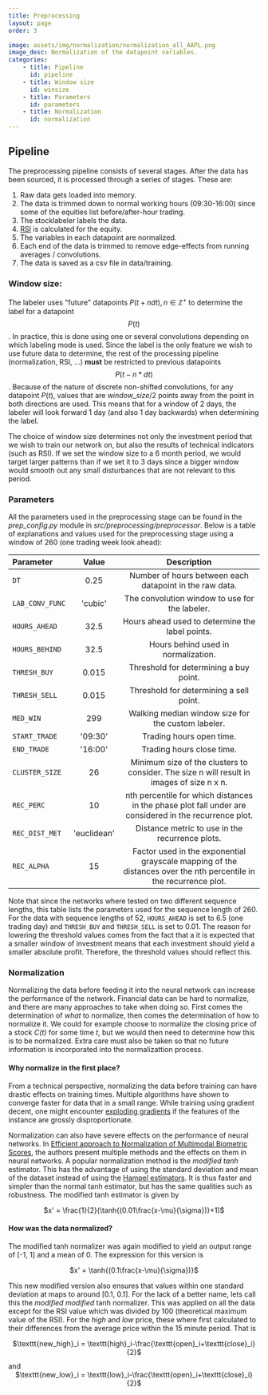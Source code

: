 ```yaml
---
title: Preprocessing
layout: page
order: 3

image: assets/img/normalization/normalization_all_AAPL.png
image_desc: Normalization of the datapoint variables.
categories:
    - title: Pipeline
      id: pipeline
    - title: Window size
      id: winsize
    - title: Parameters
      id: parameters 
    - title: Normalization
      id: normalization
---
```


<style>
  .small_vspace {
     margin-bottom: 3mm;
  }
</style>

<div id="pipeline">
</div>

## Pipeline
The preprocessing pipeline consists of several stages. After the data has been sourced,
it is processed through a series of stages. These are:

1. Raw data gets loaded into memory.
2. The data is trimmed down to normal working hours (09:30-16:00) since some of the equities list before/after-hour trading.
3. The stocklabeler labels the data.
4. [RSI](https://www.investopedia.com/terms/r/rsi.asp) is calculated for the equity.
5. The variables in each datapoint are normalized.
6. Each end of the data is trimmed to remove edge-effects from running averages / convolutions.
7. The data is saved as a csv file in data/training. 


<div id="winsize">
</div>

### Window size:
The labeler uses "future" datapoints $P(t+ndt), n \in \mathbb{Z}^{+}$ to determine the label for a datapoint $$P(t)$$.
In practice, this is done using one or several convolutions depending on which labeling mode is used. Since the label is the only feature we
wish to use future data to determine, the rest of the processing pipeline (normalization, RSI, ...) **must** be restricted to previous datapoints $$P(t-n*dt)$$.
Because of the nature of discrete non-shifted convolutions, for any datapoint $P(t)$, values that are *window_size*/2 points
away from the point in both directions are used. This means that for a window of 2 days, the labeler will look forward 1 day
(and also 1 day backwards) when determining the label.

The choice of window size determines not only the investment period that we wish to train our network on, but also the
results of technical indicators (such as RSI). If we set the window size to a 6 month period, we would target larger patterns than
if we set it to 3 days since a bigger window would smooth out any small disturbances that are not relevant to this period.

<div id="parameters">
</div>

### Parameters
All the parameters used in the preprocessing stage can be found in the *prep_config.py* module in *src/preprocessing/preprocessor*.
Below is a table of explanations and values used for the preprocessing stage using a window of 260 (one trading week look ahead):

|Parameter      |Value  |Description                                                                                                            |
|:---|:---:|:---:|
|$\texttt{DT}$             |0.25       |Number of hours between each datapoint in the raw data.                                                            |
|$\texttt{LAB_CONV_FUNC}$  |'cubic'    |The convolution window to use for the labeler.                                                                     |
|$\texttt{HOURS_AHEAD}$    |32.5       |Hours ahead used to determine the label points.                                                                    |
|$\texttt{HOURS_BEHIND}$   |32.5       |Hours behind used in normalization.                                                                                |
|$\texttt{THRESH_BUY}$     |0.015      |Threshold for determining a buy point.                                                                             |
|$\texttt{THRESH_SELL}$    |0.015      |Threshold for determining a sell point.                                                                            |
|$\texttt{MED_WIN}$        |299        |Walking median window size for the custom labeler.                                                                 |
|$\texttt{START_TRADE}$    |'09:30'    |Trading hours open time.                                                                                           |
|$\texttt{END_TRADE}$      |'16:00'    |Trading hours close time.                                                                                          |
|$\texttt{CLUSTER_SIZE}$   |26         |Minimum size of the clusters to consider. The size n will result in images of size n x n.                          |
|$\texttt{REC_PERC}$       |10         |nth percentile for which distances in the phase plot fall under are considered in the recurrence plot.             |
|$\texttt{REC_DIST_MET}$   |'euclidean'|Distance metric to use in the recurrence plots.                                                                    |
|$\texttt{REC_ALPHA}$      |15         | Factor used in the exponential grayscale mapping of the distances over the nth percentile in the recurrence plot. |

Note that since the networks where tested on two different sequence lengths, this table lists the parameters used for the 
sequence length of 260. For the data with sequence lengths of 52, $\texttt{HOURS_AHEAD}$ is set to 6.5 (one trading day)
and $\texttt{THRESH_BUY}$ and $\texttt{THRESH_SELL}$ is set to 0.01.
The reason for lowering the threshold values comes from the fact that a it is expected that a smaller window of 
investment means that each investment should yield a smaller absolute profit. Therefore, the threshold values should reflect this.

<div id="normalization">
</div>

### Normalization
Normalizing the data before feeding it into the neural network can increase the performance of the network.
Financial data can be hard to normalize, and there are many approaches to take when doing so. First comes the determination
of *what* to normalize, then comes the determination of how to normalize it. We could for example choose to normalize the
closing price of a stock *C(t)* for some time *t*, but we would then need to determine how this is to be normalized.
Extra care must also be taken so that no future information is incorporated into the normalizattion process.

#### Why normalize in the first place?
From a technical perspective, normalizing the data before training can have drastic effects on training times. Multiple
algorithms have shown to converge faster for data that in a small range. While training using gradient decent, one might
encounter [exploding gradients](http://www.cs.toronto.edu/~rgrosse/courses/csc321_2017/readings/L15%20Exploding%20and%20Vanishing%20Gradients.pdf)
if the features of the instance are grossly disproportionate. 

Normalization can also have severe effects on the performance of neural networks. In
[Efficient approach to Normalization of Multimodal Biometric Scores](https://citeseerx.ist.psu.edu/viewdoc/download?doi=10.1.1.259.2703&rep=rep1&type=pdf),
the authors present multiple methods and the effects on them in neural networks. A popular normalization method is the
*modified tanh* estimator. This has the advantage of using the standard deviation and mean of the dataset instead of using
the [Hampel estimators](https://en.wikipedia.org/wiki/Redescending_M-estimator). It is thus faster and simpler than
the normal tanh estimator, but has the same qualities such as robustness. The modified tanh estimator is given by


<div style="text-align:center" class="small_vspace">
$x' = \frac{1}{2}(\tanh{(0.01\frac{x-\mu}{\sigma})}+1)$
</div>


#### How was the data normalized?
The modified tanh normalizer was again modified to yield an output range of \[-1, 1\] and a mean of 0. The expression for
this version is

<div style="text-align:center" class="small_vspace">
$x' = \tanh{(0.1\frac{x-\mu}{\sigma})}$
</div>

This new modified version also ensures that values within one standard deviation at maps to around \[0.1, 0.1\]. For the
lack of a better name, lets call this the *modified modified* tanh normalizer. This was applied on all the data except
for the RSI value which was divided by 100 (theoretical maximum value of the RSI). For the *high* and *low* price, these where
first calculated to their differences from the average price within the 15 minute period. That is

<div style="text-align:center" class="small_vspace">
$\texttt{new_high}_i = \texttt{high}_i-\frac{\texttt{open}_i+\texttt{close}_i}{2}$
</div>
and
<div style="text-align:center" class="small_vspace">
$\texttt{new_low}_i = \texttt{low}_i-\frac{\texttt{open}_i+\texttt{close}_i}{2}$
</div>



